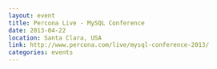 ```yaml
---
layout: event
title: Percona Live - MySQL Conference
date: 2013-04-22
location: Santa Clara, USA
link: http://www.percona.com/live/mysql-conference-2013/
categories: events
---
```

